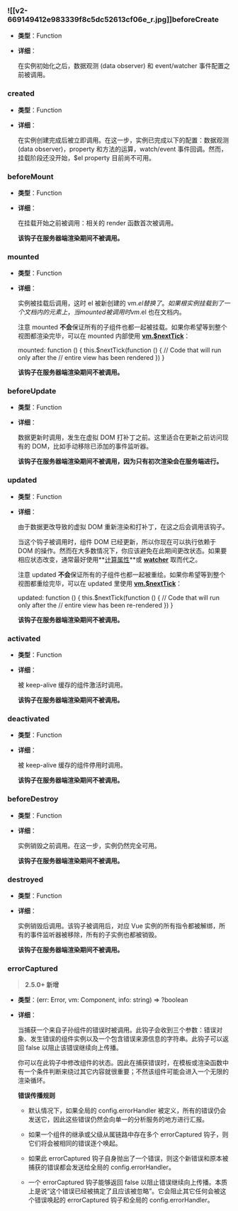 ### ![[v2-669149412e983339f8c5dc52613cf06e_r.jpg]]beforeCreate

- **类型**：Function
    
- **详细**：
    
    在实例初始化之后，数据观测 (data observer) 和 event/watcher 事件配置之前被调用。
    

### created

- **类型**：Function
    
- **详细**：
    
    在实例创建完成后被立即调用。在这一步，实例已完成以下的配置：数据观测 (data observer)，property 和方法的运算，watch/event 事件回调。然而，挂载阶段还没开始，$el property 目前尚不可用。
    

### beforeMount

- **类型**：Function
    
- **详细**：
    
    在挂载开始之前被调用：相关的 render 函数首次被调用。
    
    **该钩子在服务器端渲染期间不被调用。**
    

### mounted

- **类型**：Function
    
- **详细**：
    
    实例被挂载后调用，这时 el 被新创建的 vm.$el 替换了。如果根实例挂载到了一个文档内的元素上，当 mounted 被调用时 vm.$el 也在文档内。
    
    注意 mounted **不会**保证所有的子组件也都一起被挂载。如果你希望等到整个视图都渲染完毕，可以在 mounted 内部使用 **[vm.$nextTick](https://cn.vuejs.org/v2/api/#vm-nextTick)**：
    
    mounted: function () { this.$nextTick(function () { // Code that will run only after the // entire view has been rendered }) }
    
    **该钩子在服务器端渲染期间不被调用。**
    

### beforeUpdate

- **类型**：Function
    
- **详细**：
    
    数据更新时调用，发生在虚拟 DOM 打补丁之前。这里适合在更新之前访问现有的 DOM，比如手动移除已添加的事件监听器。
    
    **该钩子在服务器端渲染期间不被调用，因为只有初次渲染会在服务端进行。**
    

### updated

- **类型**：Function
    
- **详细**：
    
    由于数据更改导致的虚拟 DOM 重新渲染和打补丁，在这之后会调用该钩子。
    
    当这个钩子被调用时，组件 DOM 已经更新，所以你现在可以执行依赖于 DOM 的操作。然而在大多数情况下，你应该避免在此期间更改状态。如果要相应状态改变，通常最好使用**[计算属性](https://cn.vuejs.org/v2/api/#computed)**或 **[watcher](https://cn.vuejs.org/v2/api/#watch)** 取而代之。
    
    注意 updated **不会**保证所有的子组件也都一起被重绘。如果你希望等到整个视图都重绘完毕，可以在 updated 里使用 **[vm.$nextTick](https://cn.vuejs.org/v2/api/#vm-nextTick)**：
    
    updated: function () { this.$nextTick(function () { // Code that will run only after the // entire view has been re-rendered }) }
    
    **该钩子在服务器端渲染期间不被调用。**
    

### activated

- **类型**：Function
    
- **详细**：
    
    被 keep-alive 缓存的组件激活时调用。
    
    **该钩子在服务器端渲染期间不被调用。**
    

### deactivated

- **类型**：Function
    
- **详细**：
    
    被 keep-alive 缓存的组件停用时调用。
    
    **该钩子在服务器端渲染期间不被调用。**
    

### beforeDestroy

- **类型**：Function
    
- **详细**：
    
    实例销毁之前调用。在这一步，实例仍然完全可用。
    
    **该钩子在服务器端渲染期间不被调用。**
    

### destroyed

- **类型**：Function
    
- **详细**：
    
    实例销毁后调用。该钩子被调用后，对应 Vue 实例的所有指令都被解绑，所有的事件监听器被移除，所有的子实例也都被销毁。
    
    **该钩子在服务器端渲染期间不被调用。**
    

### errorCaptured

> **2.5.0+ 新增**

- **类型**：(err: Error, vm: Component, info: string) => ?boolean
    
- **详细**：
    
    当捕获一个来自子孙组件的错误时被调用。此钩子会收到三个参数：错误对象、发生错误的组件实例以及一个包含错误来源信息的字符串。此钩子可以返回 false 以阻止该错误继续向上传播。
    
    你可以在此钩子中修改组件的状态。因此在捕获错误时，在模板或渲染函数中有一个条件判断来绕过其它内容就很重要；不然该组件可能会进入一个无限的渲染循环。
    
    **错误传播规则**
    
    - 默认情况下，如果全局的 config.errorHandler 被定义，所有的错误仍会发送它，因此这些错误仍然会向单一的分析服务的地方进行汇报。
        
    - 如果一个组件的继承或父级从属链路中存在多个 errorCaptured 钩子，则它们将会被相同的错误逐个唤起。
        
    - 如果此 errorCaptured 钩子自身抛出了一个错误，则这个新错误和原本被捕获的错误都会发送给全局的 config.errorHandler。
        
    - 一个 errorCaptured 钩子能够返回 false 以阻止错误继续向上传播。本质上是说“这个错误已经被搞定了且应该被忽略”。它会阻止其它任何会被这个错误唤起的 errorCaptured 钩子和全局的 config.errorHandler。